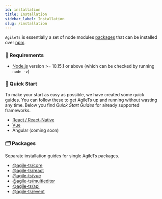 ```yaml
---
id: installation
title: Installation
sidebar_label: Installation
slug: /installation
---
```


`AgileTs` is essentially a set of node modules [packages](https://github.com/agile-ts/agile/tree/master/packages) that can be installed over [npm](https://www.npmjs.com/).

### 🔑 Requirements

- [Node.js](https://nodejs.org/en/) version >= 10.15.1 or above (which can be checked by running `node -v`)

### 🚀 Quick Start

To make your start as easy as possible, we have created some quick guides. You can follow these to get AgileTs up and
running without wasting any time. Below you find _Quick Start Guides_ for already supported frameworks.

- [React / React-Native](../quick_start/React.md)
- [Vue](../quick_start/Vue.md)
- Angular (coming soon)

### 🗂 Packages

Separate installation guides for single AgileTs packages.

- [@agile-ts/core](../packages/core/Installation.md)
- [@agile-ts/react](../packages/react/Installation.md)
- [@agile-ts/vue](../packages/vue/Installation.md)
- [@agile-ts/multieditor](../packages/multieditor/Installation.md)
- [@agile-ts/api](../packages/api/Installation.md)
- [@agile-ts/event](../packages/event/Installation.md)

